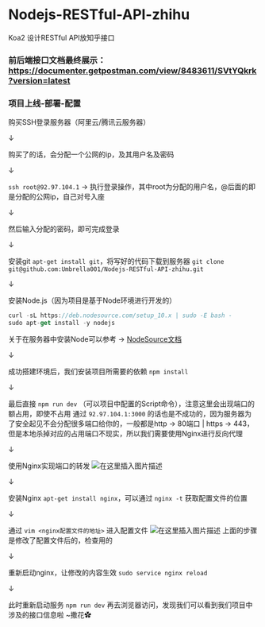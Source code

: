 # Nodejs-RESTful-API-zhihu
Koa2 设计RESTful API放知乎接口

### 前后端接口文档最终展示：https://documenter.getpostman.com/view/8483611/SVtYQkrk?version=latest

### 项目上线-部署-配置

购买SSH登录服务器（阿里云/腾讯云服务器）

↓

购买了的话，会分配一个公网的ip，及其用户名及密码

↓

`ssh root@92.97.104.1`  → 执行登录操作，其中root为分配的用户名，@后面的即是分配的公网ip，自己对号入座

↓

然后输入分配的密码，即可完成登录

↓

安装git `apt-get install git`，将写好的代码下载到服务器 `git clone git@github.com:Umbrella001/Nodejs-RESTful-API-zhihu.git`

↓

安装Node.js（因为项目是基于Node环境进行开发的）

```js
curl -sL https://deb.nodesource.com/setup_10.x | sudo -E bash -
sudo apt-get install -y nodejs
```
关于在服务器中安装Node可以参考 → [NodeSource文档](https://github.com/nodesource/distributions)

↓

成功搭建环境后，我们安装项目所需要的依赖 `npm install `

↓

最后直接 `npm run dev` （可以项目中配置的Script命令），注意这里会出现端口的额占用，即使不占用 通过 `92.97.104.1:3000` 的话也是不成功的，因为服务器为了安全起见不会分配很多端口给你的，一般都是http → 80端口 | https → 443，但是本地杀掉对应的占用端口不现实，所以我们需要使用Nginx进行反向代理

↓ 

使用Nginx实现端口的转发
![在这里插入图片描述](https://img-blog.csdnimg.cn/20191015172125828.png)

↓

安装Nginx `apt-get install nginx`，可以通过 `nginx -t` 获取配置文件的位置

↓

通过 `vim <nginx配置文件的地址>` 进入配置文件
![在这里插入图片描述](https://img-blog.csdnimg.cn/20191015172637276.png?x-oss-process=image/watermark,type_ZmFuZ3poZW5naGVpdGk,shadow_10,text_aHR0cHM6Ly9ibG9nLmNzZG4ubmV0L1VtYnJlbGxhX1Vt,size_16,color_FFFFFF,t_70)
上面的步骤是修改了配置文件后的，检查用的

↓ 

重新启动nginx，让修改的内容生效 `sudo service nginx reload`

↓

此时重新启动服务 `npm run dev` 再去浏览器访问，发现我们可以看到我们项目中涉及的接口信息啦 ~撒花✿

